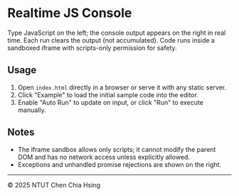 # Realtime JS Console

Type JavaScript on the left; the console output appears on the right in real time. Each run clears the output (not accumulated). Code runs inside a sandboxed iframe with scripts-only permission for safety.

## Usage

1. Open `index.html` directly in a browser or serve it with any static server.
2. Click "Example" to load the initial sample code into the editor.
3. Enable "Auto Run" to update on input, or click "Run" to execute manually.

## Notes
- The iframe sandbox allows only scripts; it cannot modify the parent DOM and has no network access unless explicitly allowed.
- Exceptions and unhandled promise rejections are shown on the right.

---
© 2025 NTUT Chen Chia Hsing

